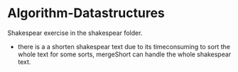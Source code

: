 # Algorithm-Datastructures

Shakespear exercise in the shakespear folder.
  - there is a a shorten shakespear text due to its timeconsuming to sort the whole text for some sorts, mergeShort can handle the whole      shakespear text.
